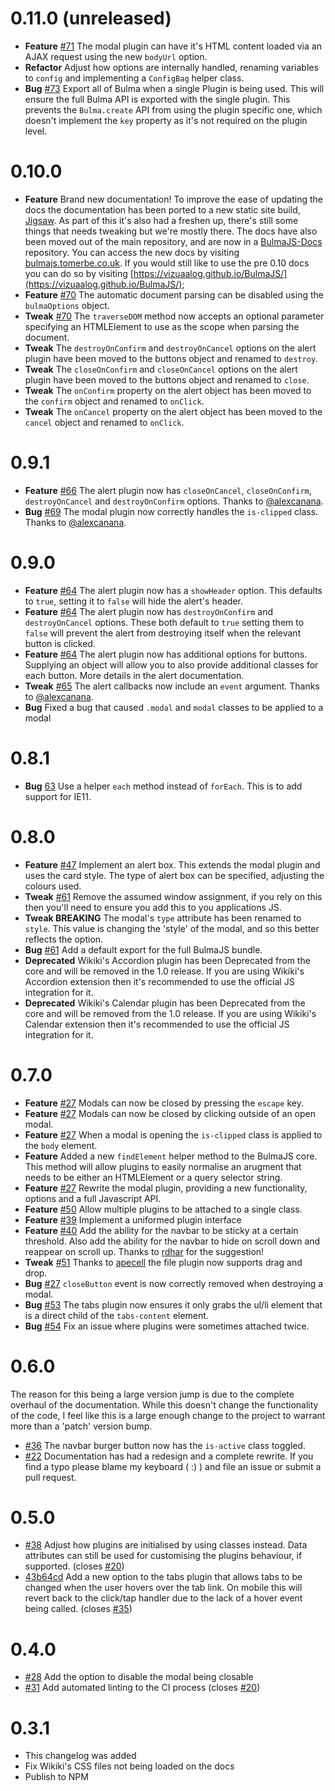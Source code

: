 # 0.11.0 (unreleased)
+ **Feature** [#71](https://github.com/VizuaaLOG/BulmaJS/issues/71) The modal plugin can have it's HTML content loaded via an AJAX request using the new `bodyUrl` option.
+ **Refactor** Adjust how options are internally handled, renaming variables to `config` and implementing a `ConfigBag` helper class.
+ **Bug** [#73](https://github.com/VizuaaLOG/BulmaJS/issues/73) Export all of Bulma when a single Plugin is being used. This will ensure the full Bulma API is exported with the single plugin. This prevents the `Bulma.create` API from using the plugin specific one, which doesn't implement the `key` property as it's not required on the plugin level.

# 0.10.0
+ **Feature** Brand new documentation! To improve the ease of updating the docs the documentation has been ported to a new static site build, [Jigsaw](https://jigsaw.tighten.co/). As part of this it's also had a freshen up, there's still some things that needs tweaking but we're mostly there. The docs have also been moved out of the main repository, and are now in a [BulmaJS-Docs](https://github.com/VizuaaLOG/BulmaJS-Docs) repository. You can access the new docs by visiting [bulmajs.tomerbe.co.uk](https://bulmajs.tomerbe.co.uk). If you would still like to use the pre 0.10 docs you can do so by visiting [https://vizuaalog.github.io/BulmaJS/](https://vizuaalog.github.io/BulmaJS/);
+ **Feature** [#70](https://github.com/VizuaaLOG/BulmaJS/issues/70) The automatic document parsing can be disabled using the `bulmaOptions` object.
+ **Tweak** [#70](https://github.com/VizuaaLOG/BulmaJS/issues/66) The `traverseDOM` method now accepts an optional parameter specifying an HTMLElement to use as the scope when parsing the document.
+ **Tweak** The `destroyOnConfirm` and `destroyOnCancel` options on the alert plugin have been moved to the buttons object and renamed to `destroy`.
+ **Tweak** The `closeOnConfirm` and `closeOnCancel` options on the alert plugin have been moved to the buttons object and renamed to `close`.
+ **Tweak** The `onConfirm` property on the alert object has been moved to the `confirm` object and renamed to `onClick`.
+ **Tweak** The `onCancel` property on the alert object has been moved to the `cancel` object and renamed to `onClick`.

# 0.9.1
+ **Feature** [#66](https://github.com/VizuaaLOG/BulmaJS/issues/66) The alert plugin now has `closeOnCancel`, `closeOnConfirm`, `destroyOnCancel` and `destroyOnConfirm` options. Thanks to [@alexcanana](https://github.com/alexcanana).
+ **Bug** [#69](https://github.com/VizuaaLOG/BulmaJS/issues/69) The modal plugin now correctly handles the `is-clipped` class. Thanks to [@alexcanana](https://github.com/alexcanana).

# 0.9.0
+ **Feature** [#64](https://github.com/VizuaaLOG/BulmaJS/issues/64) The alert plugin now has a `showHeader` option. This defaults to `true`, setting it to `false` will hide the alert's header.
+ **Feature** [#64](https://github.com/VizuaaLOG/BulmaJS/issues/64) The alert plugin now has `destroyOnConfirm` and `destroyOnCancel` options. These both default to `true` setting them to `false` will prevent the alert from destroying itself when the relevant button is clicked.
+ **Feature** [#64](https://github.com/VizuaaLOG/BulmaJS/issues/64) The alert plugin now has additional options for buttons. Supplying an object will allow you to also provide additional classes for each button. More details in the alert documentation.
+ **Tweak** [#65](https://github.com/VizuaaLOG/BulmaJS/issues/65) The alert callbacks now include an `event` argument. Thanks to [@alexcanana](https://github.com/alexcanana).
+ **Bug** Fixed a bug that caused `.modal` and `modal` classes to be applied to a modal

# 0.8.1
+ **Bug** [63](https://github.com/VizuaaLOG/BulmaJS/issues/63) Use a helper `each` method instead of `forEach`. This is to add support for IE11.

# 0.8.0
+ **Feature** [#47](https://github.com/VizuaaLOG/BulmaJS/issues/47) Implement an alert box. This extends the modal plugin and uses the card style. The type of alert box can be specified, adjusting the colours used.
+ **Tweak** [#61](https://github.com/VizuaaLOG/BulmaJS/pull/61) Remove the assumed window assignment, if you rely on this then you'll need to ensure you add this to you applications JS.
+ **Tweak BREAKING** The modal's `type` attribute has been renamed to `style`. This value is changing the 'style' of the modal, and so this better reflects the option.
+ **Bug** [#61](https://github.com/VizuaaLOG/BulmaJS/pull/61) Add a default export for the full BulmaJS bundle.
+ **Deprecated** Wikiki's Accordion plugin has been Deprecated from the core and will be removed in the 1.0 release. If you are using Wikiki's Accordion extension then it's recommended to use the official JS integration for it.
+ **Deprecated** Wikiki's Calendar plugin has been Deprecated from the core and will be removed from the 1.0 release. If you are using Wikiki's Calendar extension then it's recommended to use the official JS integration for it.

# 0.7.0
+ **Feature** [#27](https://github.com/VizuaaLOG/BulmaJS/issues/27) Modals can now be closed by pressing the 
`escape` key.
+ **Feature** [#27](https://github.com/VizuaaLOG/BulmaJS/issues/27) Modals can now be closed by clicking outside of an open modal.
+ **Feature** [#27](https://github.com/VizuaaLOG/BulmaJS/issues/27) When a modal is opening the `is-clipped` class is applied to the `body` element.
+ **Feature** Added a new `findElement` helper method to the BulmaJS core. This method will allow plugins to easily normalise an arugment that needs to be either an HTMLElement or a query selector string.
+ **Feature** [#27](https://github.com/VizuaaLOG/BulmaJS/issues/27) Rewrite the modal plugin, providing a new functionality, options and a full Javascript API.
+ **Feature** [#50](https://github.com/VizuaaLOG/BulmaJS/issues/50) Allow multiple plugins to be attached to a single class.
+ **Feature** [#39](https://github.com/VizuaaLOG/BulmaJS/issues/39) Implement a uniformed plugin interface
+ **Feature** [#40](https://github.com/VizuaaLOG/BulmaJS/issues/49) Add the ability for the navbar to be sticky at a certain threshold. Also add the ability for the navbar to hide on scroll down and reappear on scroll up. Thanks to [rdhar](https://github.com/rdhar) for the suggestion!
+ **Tweak** [#51](https://github.com/VizuaaLOG/BulmaJS/pull/51) Thanks to [apecell](https://github.com/apecell) the file plugin now supports drag and drop.
+ **Bug** [#27](https://github.com/VizuaaLOG/BulmaJS/issues/27) `closeButton` event is now correctly removed when destroying a modal.
+ **Bug** [#53](https://github.com/VizuaaLOG/BulmaJS/issues/53) The tabs plugin now ensures it only grabs the ul/li element that is a direct child of the `tabs-content` element.
+ **Bug** [#54](https://github.com/VizuaaLOG/BulmaJS/issues/54) Fix an issue where plugins were sometimes attached twice.

# 0.6.0
The reason for this being a large version jump is due to the complete overhaul of the documentation. While this doesn't change the functionality of the code, I feel like this is a large enough change to the project to warrant more than a 'patch' version bump.

+ [#36](https://github.com/VizuaaLOG/BulmaJS/issues/36) The navbar burger button now has the `is-active` class toggled.
+ [#22](https://github.com/VizuaaLOG/BulmaJS/issues/22) Documentation has had a redesign and a complete rewrite. If you find a typo please blame my keyboard ( :) ) and file an issue or submit a pull request.

# 0.5.0
+ [#38](https://github.com/VizuaaLOG/BulmaJS/pull/38) Adjust how plugins are initialised by using classes instead. Data attributes can still be used for customising the plugins behaviour, if supported. (closes [#20](https://github.com/VizuaaLOG/BulmaJS/issues/20))
+ [43b64cd](https://github.com/VizuaaLOG/BulmaJS/commit/43b64cdea58fe6b512ce95c69172889d75b68179) Add a new option to the tabs plugin that allows tabs to be changed when the user hovers over the tab link. On mobile this will revert back to the click/tap handler due to the lack of a hover event being called. (closes [#35](https://github.com/VizuaaLOG/BulmaJS/issues/35))

# 0.4.0
+ [#28](https://github.com/VizuaaLOG/BulmaJS/pull/28) Add the option to disable the modal being closable
+ [#31](https://github.com/VizuaaLOG/BulmaJS/pull/31) Add automated linting to the CI process (closes [#20](https://github.com/VizuaaLOG/BulmaJS/issues/29))

# 0.3.1
+ This changelog was added
+ Fix Wikiki's CSS files not being loaded on the docs
+ Publish to NPM

